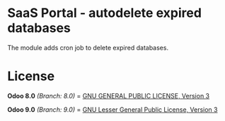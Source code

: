 SaaS Portal - autodelete expired databases
==========================================

The module adds cron job to delete expired databases.

License
========

**Odoo 8.0** *(Branch: 8.0)* = [GNU GENERAL PUBLIC LICENSE, Version 3](http://www.gnu.org/licenses/gpl.html)

**Odoo 9.0** *(Branch: 9.0)* = [GNU Lesser General Public License, Version 3](http://www.gnu.org/licenses/lgpl.html)
